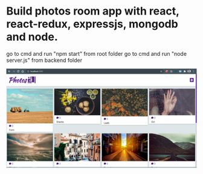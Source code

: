 # Build photos room app with react, react-redux, expressjs, mongodb and node.

go to cmd and run "npm start" from root folder
go to cmd and run "node server.js" from backend folder

![home screen](https://github.com/vulchivijay/photosroom/blob/main/public/assets/screenshots/Photosroom%231-homepage.jpg)